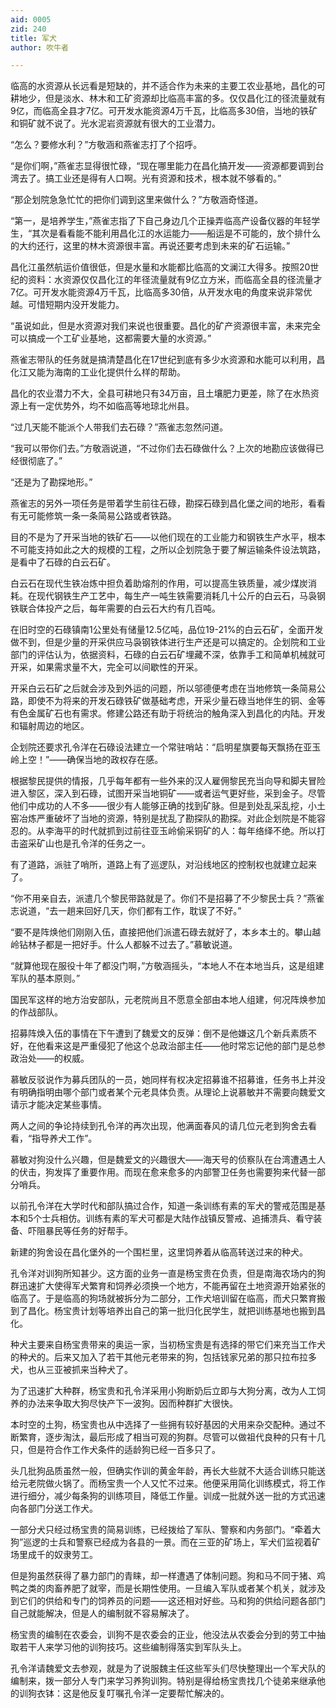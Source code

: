 ```yaml
---
aid: 0005
zid: 240
title: 军犬
author: 吹牛者

---
```




  临高的水资源从长远看是短缺的，并不适合作为未来的主要工农业基地，昌化的可耕地少，但是淡水、林木和工矿资源却比临高丰富的多。仅仅昌化江的径流量就有9亿，而临高全县才7亿。可开发水能资源4万千瓦，比临高多30倍，当地的铁矿和铜矿就不说了。光水泥岩资源就有很大的工业潜力。

  “怎么？要修水利？”方敬涵和燕雀志打了个招呼。

  “是你们啊，”燕雀志显得很忙碌，“现在哪里能力在昌化搞开发——资源都要调到台湾去了。搞工业还是得有人口啊。光有资源和技术，根本就不够看的。”

  “那企划院急急忙忙的把你们调到这里来做什么？”方敬涵奇怪道。

  “第一，是培养学生，”燕雀志指了下自己身边几个正操弄临高产设备仪器的年轻学生，“其次是看看能不能利用昌化江的水运能力——船运是不可能的，放个排什么的大约还行，这里的林木资源很丰富。再说还要考虑到未来的矿石运输。”

  昌化江虽然航运价值很低，但是水量和水能都比临高的文澜江大得多。按照20世纪的资料：水资源仅仅昌化江的年径流量就有9亿立方米，而临高全县的径流量才7亿。可开发水能资源4万千瓦，比临高多30倍，从开发水电的角度来说非常优越。可惜短期内没开发能力。

  “虽说如此，但是水资源对我们来说也很重要。昌化的矿产资源很丰富，未来完全可以搞成一个工矿业基地，这都需要大量的水资源。”

  燕雀志带队的任务就是搞清楚昌化在17世纪到底有多少水资源和水能可以利用，昌化江又能为海南的工业化提供什么样的帮助。

  昌化的农业潜力不大，全县可耕地只有34万亩，且土壤肥力更差，除了在水热资源上有一定优势外，均不如临高等地琼北州县。

  “过几天能不能派个人带我们去石碌？”燕雀志忽然问道。

  “我可以带你们去。”方敬涵说道，“不过你们去石碌做什么？上次的地勘应该做得已经很彻底了。”

  “还是为了勘探地形。”

  燕雀志的另外一项任务是带着学生前往石碌，勘探石碌到昌化堡之间的地形，看看有无可能修筑一条一条简易公路或者铁路。

  目的不是为了开采当地的铁矿石——以他们现在的工业能力和钢铁生产水平，根本不可能支持如此之大的规模的工程，之所以企划院急于要了解运输条件设法筑路，是看中了石碌的白云石矿。

  白云石在现代生铁冶炼中担负着助熔剂的作用，可以提高生铁质量，减少煤炭消耗。在现代钢铁生产工艺中，每生产一吨生铁需要消耗几十公斤的白云石，马袅钢铁联合体投产之后，每年需要的白云石大约有几百吨。

  在旧时空的石碌镇南1公里处有储量12.5亿吨，品位19-21%的白云石矿，全面开发做不到，但是少量的开采供应马袅钢铁体进行生产还是可以搞定的。企划院和工业部门的评估认为，依据资料，石碌的白云石矿埋藏不深，依靠手工和简单机械就可开采，如果需求量不大，完全可以间歇性的开采。

  开采白云石矿之后就会涉及到外运的问题，所以邬德便考虑在当地修筑一条简易公路，即使不为将来的开发石碌铁矿做基础考虑，开采少量石碌当地伴生的铜、金等有色金属矿石也有需求。修建公路还有助于将统治的触角深入到昌化的内陆。开发和辐射周边的地区。

  企划院还要求孔令洋在石碌设法建立一个常驻哨站：“启明星旗要每天飘扬在亚玉岭上空！”——确保当地的政权存在感。

  根据黎民提供的情报，几乎每年都有一些外来的汉人雇佣黎民充当向导和脚夫冒险进入黎区，深入到石碌，试图开采当地铜矿——或者运气更好些，采到金子。尽管他们中成功的人不多——很少有人能够正确的找到矿脉。但是到处乱采乱挖，小土窑冶炼严重破坏了当地的资源，特别是扰乱了勘探队的勘探。对此企划院是不能容忍的。从李海平的时代就抓到过前往亚玉岭偷采铜矿的人：每年络绎不绝。所以打击盗采矿山也是孔令洋的任务之一。

  有了道路，派驻了哨所，道路上有了巡逻队，对沿线地区的控制权也就建立起来了。

  “你不用亲自去，派遣几个黎民带路就是了。你们不是招募了不少黎民士兵？”燕雀志说道，“去一趟来回好几天，你们都有工作，耽误了不好。”

  “要不是阵焕他们刚刚入伍，直接把他们派遣石碌去就好了，本乡本土的。攀山越岭钻林子都是一把好手。什么人都躲不过去了。”慕敏说道。

  “就算他现在服役十年了都没门啊，”方敬涵摇头，“本地人不在本地当兵，这是组建军队的基本原则。”

  国民军这样的地方治安部队，元老院尚且不愿意全部由本地人组建，何况阵焕参加的作战部队。

  招募阵焕入伍的事情在下午遭到了魏爱文的反弹：倒不是他嫌这几个新兵素质不好，在他看来这是严重侵犯了他这个总政治部主任——他时常忘记他的部门是总参政治处——的权威。

  慕敏反驳说作为募兵团队的一员，她同样有权决定招募谁不招募谁，任务书上并没有明确指明由哪个部门或者某个元老具体负责。从理论上说慕敏并不需要向魏爱文请示才能决定某些事情。

  两人之间的争论持续到孔令洋的再次出现，他满面春风的请几位元老到狗舍去看看，“指导养犬工作”。

  慕敏对狗没什么兴趣，但是魏爱文的兴趣很大——海天号的侦察队在台湾遭遇土人的伏击，狗发挥了重要作用。而现在愈来愈多的内部警卫任务也需要狗来代替一部分哨兵。

  以前孔令洋在大学时代和部队搞过合作，知道一条训练有素的军犬的警戒范围是基本和5个士兵相仿。训练有素的军犬可都是大陆作战镇反警戒、追捕溃兵、看守装备、吓阻暴民等任务的好帮手。

  新建的狗舍设在昌化堡外的一个围栏里，这里饲养着从临高转送过来的种犬。

  孔令洋对训狗所知甚少。这方面的业务一直是杨宝贵在负责，但是南海农场内的狗群迅速扩大使得军犬繁育和饲养必须换一个地方，不能再留在土地资源开始紧张的临高了。于是临高的狗场就被拆分为二部分，工作犬培训留在临高，而犬只繁育搬到了昌化。杨宝贵计划等培养出自己的第一批归化民学生，就把训练基地也搬到昌化。

  种犬主要来自杨宝贵带来的奥运一家，当初杨宝贵是有选择的带它们来充当工作犬的种犬的。后来又加入了若干其他元老带来的狗，包括钱家兄弟的那只拉布拉多犬，也从三亚被抓来当种犬了。

  为了迅速扩大种群，杨宝贵和孔令洋采用小狗断奶后立即与大狗分离，改为人工饲养的办法来争取大狗尽快产下一波狗。因而种群扩大很快。

  本时空的土狗，杨宝贵也从中选择了一些拥有较好基因的犬用来杂交配种。通过不断繁育，逐步淘汰，最后形成了相当可观的狗群。尽管可以做祖代良种的只有十几只，但是符合作工作犬条件的适龄狗已经一百多只了。

  头几批狗品质虽然一般，但确实作训的黄金年龄，再长大些就不大适合训练只能送给元老院做火锅了。而杨宝贵一个人又忙不过来。他便采用简化训练模式，将工作进行细分，减少每条狗的训练项目，降低工作量。训成一批就外送一批的方式迅速向各部门分送工作犬。

  一部分犬只经过杨宝贵的简易训练，已经拨给了军队、警察和内务部门。“牵着大狗”巡逻的士兵和警察已经成为各县的一景。而在三亚的矿场上，军犬们监视着矿场里成千的奴隶劳工。

  但是狗虽然获得了暴力部门的青睐，却一样遭遇了体制问题。狗和马不同于猪、鸡鸭之类的肉畜养肥了就宰，而是长期性使用。一旦编入军队或者某个机关，就涉及到它们的供给和专门的饲养员的问题——这还相对好些。马和狗的供给问题各部门自己就能解决，但是人的编制就不容易解决了。

  杨宝贵的编制在农委会，训狗不是农委会的正业，他没法从农委会分到的劳工中抽取若干人来学习他的训狗技巧。这些编制得落实到军队头上。

  孔令洋请魏爱文去参观，就是为了说服魏主任这些军头们尽快整理出一个军犬队的编制来，拨一部分人专门来学习养狗训狗。特别是得给杨宝贵找几个徒弟来继承他的训狗衣钵：这是他反复叮嘱孔令洋一定要帮忙解决的。



